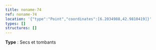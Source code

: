 ```yaml
---
title: noname-74
ref: noname-74
location: '{"type":"Point","coordinates":[6.2034988,42.9810419]}'
types: []
structures: []
---
```


**Type** : Secs et tombants  

